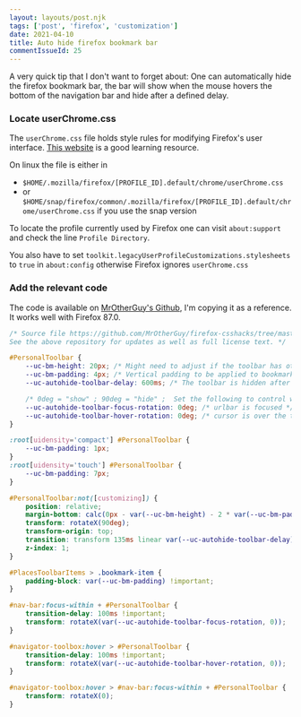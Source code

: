 ```yaml
---
layout: layouts/post.njk
tags: ['post', 'firefox', 'customization']
date: 2021-04-10
title: Auto hide firefox bookmark bar
commentIssueId: 25
---
```


A very quick tip that I don't want to forget about: One can automatically hide the firefox bookmark bar, the bar will show when the mouse hovers the bottom of the navigation bar and hide after a defined delay.

### Locate userChrome.css

The `userChrome.css` file holds style rules for modifying Firefox's user interface. [This website](https://www.userchrome.org) is a good learning resource.

On linux the file is either in

- `$HOME/.mozilla/firefox/[PROFILE_ID].default/chrome/userChrome.css`
- or `$HOME/snap/firefox/common/.mozilla/firefox/[PROFILE_ID].default/chrome/userChrome.css` if you use the snap version

To locate the profile currently used by Firefox one can visit `about:support` and check the line `Profile Directory`.

You also have to set `toolkit.legacyUserProfileCustomizations.stylesheets` to `true` in `about:config` otherwise Firefox ignores `userChrome.css`

### Add the relevant code

The code is available on [MrOtherGuy's Github](https://github.com/MrOtherGuy/firefox-csshacks/tree/master/chrome/autohide_bookmarks_toolbar.css), I'm copying it as a reference. It works well with Firefox 87.0.

```css
/* Source file https://github.com/MrOtherGuy/firefox-csshacks/tree/master/chrome/autohide_bookmarks_toolbar.css made available under Mozilla Public License v. 2.0
See the above repository for updates as well as full license text. */

#PersonalToolbar {
    --uc-bm-height: 20px; /* Might need to adjust if the toolbar has other buttons */
    --uc-bm-padding: 4px; /* Vertical padding to be applied to bookmarks */
    --uc-autohide-toolbar-delay: 600ms; /* The toolbar is hidden after 0.6s */

    /* 0deg = "show" ; 90deg = "hide" ;  Set the following to control when bookmarks are shown */
    --uc-autohide-toolbar-focus-rotation: 0deg; /* urlbar is focused */
    --uc-autohide-toolbar-hover-rotation: 0deg; /* cursor is over the toolbar area */
}

:root[uidensity='compact'] #PersonalToolbar {
    --uc-bm-padding: 1px;
}
:root[uidensity='touch'] #PersonalToolbar {
    --uc-bm-padding: 7px;
}

#PersonalToolbar:not([customizing]) {
    position: relative;
    margin-bottom: calc(0px - var(--uc-bm-height) - 2 * var(--uc-bm-padding));
    transform: rotateX(90deg);
    transform-origin: top;
    transition: transform 135ms linear var(--uc-autohide-toolbar-delay) !important;
    z-index: 1;
}

#PlacesToolbarItems > .bookmark-item {
    padding-block: var(--uc-bm-padding) !important;
}

#nav-bar:focus-within + #PersonalToolbar {
    transition-delay: 100ms !important;
    transform: rotateX(var(--uc-autohide-toolbar-focus-rotation, 0));
}

#navigator-toolbox:hover > #PersonalToolbar {
    transition-delay: 100ms !important;
    transform: rotateX(var(--uc-autohide-toolbar-hover-rotation, 0));
}

#navigator-toolbox:hover > #nav-bar:focus-within + #PersonalToolbar {
    transform: rotateX(0);
}
```

<!-- vim: set spell: -->
